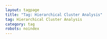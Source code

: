 ```yaml
---
layout: tagpage
title: "Tag: Hierarchical Cluster Analysis"
tag: Hierarchical Cluster Analysis
category: tag
robots: noindex
---
```

